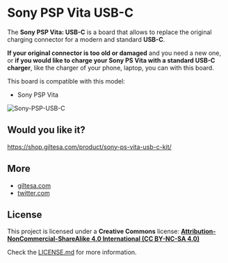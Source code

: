 # Sony PSP Vita USB-C

The **Sony PSP Vita: USB-C** is a board that allows to replace the original charging connector for a modern and standard **USB-C**.

**If your original connector is too old or damaged** and you need a new one, or **if you would like to charge your Sony PS Vita with a standard USB-C charger**, like the charger of your phone, laptop, you can with this board.

This board is compatible with this model:

*   Sony PSP Vita

![Sony-PSP-USB-C](https://raw.githubusercontent.com/giltesa/Sony-PS-Vita-USB-C-Kit/master/4.%20Photos/Sony-PS-Vita-v1.0.jpg)


## Would you like it?

https://shop.giltesa.com/product/sony-ps-vita-usb-c-kit/


## More

- [giltesa.com](https://giltesa.com "giltesa.com")
- [twitter.com](https://twitter.com/giltesa "twitter.com")


## License

This project is licensed under a **Creative Commons** license:
**[Attribution-NonCommercial-ShareAlike 4.0 International (CC BY-NC-SA 4.0) ](https://creativecommons.org/licenses/by-nc-sa/4.0/)**

Check the [LICENSE.md](LICENSE.md) for more information.